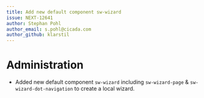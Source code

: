 ```yaml
---
title: Add new default component sw-wizard
issue: NEXT-12641
author: Stephan Pohl
author_email: s.pohl@cicada.com 
author_github: klarstil
---
```

# Administration
*  Added new default component `sw-wizard` including `sw-wizard-page` & `sw-wizard-dot-navigation` to create a local wizard.

